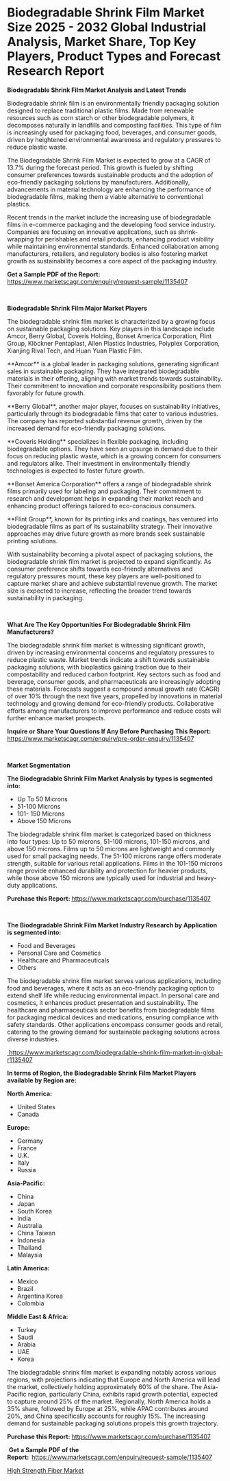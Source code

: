 <p><h1>Biodegradable Shrink Film Market Size 2025 - 2032 Global Industrial Analysis, Market Share, Top Key Players, Product Types and Forecast Research Report</h1></p><p><strong>Biodegradable Shrink Film Market Analysis and Latest Trends</strong></p>
<p><p>Biodegradable shrink film is an environmentally friendly packaging solution designed to replace traditional plastic films. Made from renewable resources such as corn starch or other biodegradable polymers, it decomposes naturally in landfills and composting facilities. This type of film is increasingly used for packaging food, beverages, and consumer goods, driven by heightened environmental awareness and regulatory pressures to reduce plastic waste.</p><p>The Biodegradable Shrink Film Market is expected to grow at a CAGR of 13.7% during the forecast period. This growth is fueled by shifting consumer preferences towards sustainable products and the adoption of eco-friendly packaging solutions by manufacturers. Additionally, advancements in material technology are enhancing the performance of biodegradable films, making them a viable alternative to conventional plastics.</p><p>Recent trends in the market include the increasing use of biodegradable films in e-commerce packaging and the developing food service industry. Companies are focusing on innovative applications, such as shrink-wrapping for perishables and retail products, enhancing product visibility while maintaining environmental standards. Enhanced collaboration among manufacturers, retailers, and regulatory bodies is also fostering market growth as sustainability becomes a core aspect of the packaging industry.</p></p>
<p><strong>Get a Sample PDF of the Report:&nbsp;</strong> <a href="https://www.marketscagr.com/enquiry/request-sample/1135407?utm_campaign=2004&utm_medium=2&utm_source=Github&utm_content=ia&utm_term=01042025&utm_id=biodegradable-shrink-film">https://www.marketscagr.com/enquiry/request-sample/1135407</a></p>
<p>&nbsp;</p>
<p><strong>Biodegradable Shrink Film Major Market Players</strong></p>
<p><p>The biodegradable shrink film market is characterized by a growing focus on sustainable packaging solutions. Key players in this landscape include Amcor, Berry Global, Coveris Holding, Bonset America Corporation, Flint Group, Klöckner Pentaplast, Allen Plastics Industries, Polyplex Corporation, Xianjing Rival Tech, and Huan Yuan Plastic Film.</p><p>**Amcor** is a global leader in packaging solutions, generating significant sales in sustainable packaging. They have integrated biodegradable materials in their offering, aligning with market trends towards sustainability. Their commitment to innovation and corporate responsibility positions them favorably for future growth.</p><p>**Berry Global**, another major player, focuses on sustainability initiatives, particularly through its biodegradable films that cater to various industries. The company has reported substantial revenue growth, driven by the increased demand for eco-friendly packaging solutions.</p><p>**Coveris Holding** specializes in flexible packaging, including biodegradable options. They have seen an upsurge in demand due to their focus on reducing plastic waste, which is a growing concern for consumers and regulators alike. Their investment in environmentally friendly technologies is expected to foster future growth.</p><p>**Bonset America Corporation** offers a range of biodegradable shrink films primarily used for labeling and packaging. Their commitment to research and development helps in expanding their market reach and enhancing product offerings tailored to eco-conscious consumers.</p><p>**Flint Group**, known for its printing inks and coatings, has ventured into biodegradable films as part of its sustainability strategy. Their innovative approaches may drive future growth as more brands seek sustainable printing solutions.</p><p>With sustainability becoming a pivotal aspect of packaging solutions, the biodegradable shrink film market is projected to expand significantly. As consumer preference shifts towards eco-friendly alternatives and regulatory pressures mount, these key players are well-positioned to capture market share and achieve substantial revenue growth. The market size is expected to increase, reflecting the broader trend towards sustainability in packaging.</p></p>
<p>&nbsp;</p>
<p><strong>What Are The Key Opportunities For Biodegradable Shrink Film Manufacturers?</strong></p>
<p><p>The biodegradable shrink film market is witnessing significant growth, driven by increasing environmental concerns and regulatory pressures to reduce plastic waste. Market trends indicate a shift towards sustainable packaging solutions, with bioplastics gaining traction due to their compostability and reduced carbon footprint. Key sectors such as food and beverage, consumer goods, and pharmaceuticals are increasingly adopting these materials. Forecasts suggest a compound annual growth rate (CAGR) of over 10% through the next five years, propelled by innovations in material technology and growing demand for eco-friendly products. Collaborative efforts among manufacturers to improve performance and reduce costs will further enhance market prospects.</p></p>
<p><strong>Inquire or Share Your Questions If Any Before Purchasing This Report:</strong> <a href="https://www.marketscagr.com/enquiry/pre-order-enquiry/1135407?utm_campaign=2004&utm_medium=2&utm_source=Github&utm_content=ia&utm_term=01042025&utm_id=biodegradable-shrink-film">https://www.marketscagr.com/enquiry/pre-order-enquiry/1135407</a></p>
<p>&nbsp;</p>
<p><strong>Market Segmentation</strong></p>
<p><strong>The Biodegradable Shrink Film Market Analysis by types is segmented into:</strong></p>
<p><ul><li>Up To 50 Microns</li><li>51-100 Microns</li><li>101- 150 Microns</li><li>Above 150 Microns</li></ul></p>
<p><p>The biodegradable shrink film market is categorized based on thickness into four types: Up to 50 microns, 51-100 microns, 101-150 microns, and above 150 microns. Films up to 50 microns are lightweight and commonly used for small packaging needs. The 51-100 microns range offers moderate strength, suitable for various retail applications. Films in the 101-150 microns range provide enhanced durability and protection for heavier products, while those above 150 microns are typically used for industrial and heavy-duty applications.</p></p>
<p><strong>Purchase this Report:&nbsp;</strong><a href="https://www.marketscagr.com/purchase/1135407?utm_campaign=2004&utm_medium=2&utm_source=Github&utm_content=ia&utm_term=01042025&utm_id=biodegradable-shrink-film">https://www.marketscagr.com/purchase/1135407</a></p>
<p>&nbsp;</p>
<p><strong>The Biodegradable Shrink Film Market Industry Research by Application is segmented into:</strong></p>
<p><ul><li>Food and Beverages</li><li>Personal Care and Cosmetics</li><li>Healthcare and Pharmaceuticals</li><li>Others</li></ul></p>
<p><p>The biodegradable shrink film market serves various applications, including food and beverages, where it acts as an eco-friendly packaging option to extend shelf life while reducing environmental impact. In personal care and cosmetics, it enhances product presentation and sustainability. The healthcare and pharmaceuticals sector benefits from biodegradable films for packaging medical devices and medications, ensuring compliance with safety standards. Other applications encompass consumer goods and retail, catering to the growing demand for sustainable packaging solutions across diverse industries.</p></p>
<p><a href="https://www.marketscagr.com/biodegradable-shrink-film-market-in-global-r1135407?utm_campaign=2004&utm_medium=2&utm_source=Github&utm_content=ia&utm_term=01042025&utm_id=biodegradable-shrink-film">&nbsp;https://www.marketscagr.com/biodegradable-shrink-film-market-in-global-r1135407</a></p>
<p><strong>In terms of Region, the Biodegradable Shrink Film Market Players available by Region are:</strong></p>
<p>
    <p> <strong> North America: </strong>
        <ul>
            <li>United States</li>
            <li>Canada</li>
        </ul>
        </p> 
    <p> <strong> Europe: </strong>
        <ul>
            <li>Germany</li>
            <li>France</li>
            <li>U.K.</li>
            <li>Italy</li>
            <li>Russia</li>
        </ul>
        </p> 
    <p> <strong> Asia-Pacific: </strong>
        <ul>
            <li>China</li>
            <li>Japan</li>
            <li>South Korea</li>
            <li>India</li>
            <li>Australia</li>
            <li>China Taiwan</li>
            <li>Indonesia</li>
            <li>Thailand</li>
            <li>Malaysia</li>
        </ul>
        </p> 
    <p> <strong> Latin America: </strong>
        <ul>
            <li>Mexico</li>
            <li>Brazil</li>
            <li>Argentina Korea</li>
            <li>Colombia</li>
        </ul>
        </p> 
    <p> <strong> Middle East & Africa: </strong>
        <ul>
            <li>Turkey</li>
            <li>Saudi</li>
            <li>Arabia</li>
            <li>UAE</li>
            <li>Korea</li>
        </ul>
    </p>
    </p>
<p><p>The biodegradable shrink film market is expanding notably across various regions, with projections indicating that Europe and North America will lead the market, collectively holding approximately 60% of the share. The Asia-Pacific region, particularly China, exhibits rapid growth potential, expected to capture around 25% of the market. Regionally, North America holds a 35% share, followed by Europe at 25%, while APAC contributes around 20%, and China specifically accounts for roughly 15%. The increasing demand for sustainable packaging solutions propels this growth trajectory.</p></p>
<p><strong>Purchase this Report: </strong><a href="https://www.marketscagr.com/purchase/1135407?utm_campaign=2004&utm_medium=2&utm_source=Github&utm_content=ia&utm_term=01042025&utm_id=biodegradable-shrink-film">https://www.marketscagr.com/purchase/1135407</a></p>
<p>&nbsp;<strong>Get a Sample PDF of the Report:&nbsp;&nbsp;</strong><a href="https://www.marketscagr.com/enquiry/request-sample/1135407?utm_campaign=2004&utm_medium=2&utm_source=Github&utm_content=ia&utm_term=01042025&utm_id=biodegradable-shrink-film">https://www.marketscagr.com/enquiry/request-sample/1135407</a></p>
<p><strong></strong></p>
<p><p><a href="https://github.com/globismark/Market-Research-Report-List-6/blob/main/high-strength-fiber-market.md?utm_campaign=2004&utm_medium=2&utm_source=Github&utm_content=ia&utm_term=01042025&utm_id=biodegradable-shrink-film">High Strength Fiber Market</a></p></p>